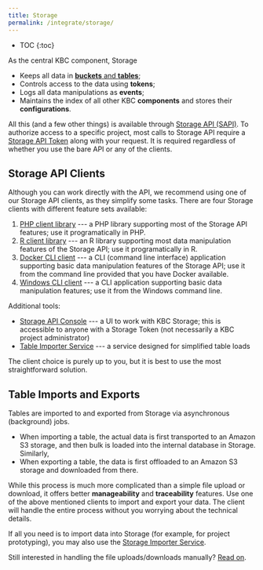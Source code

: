 ```yaml
---
title: Storage
permalink: /integrate/storage/
---
```


* TOC
{:toc}

As the central KBC component, Storage 

- Keeps all data in [**buckets** and **tables**](https://help.keboola.com/storage/); 
- Controls access to the data using **tokens**; 
- Logs all data manipulations as **events**;
- Maintains the index of all other KBC **components** and stores their **configurations**.

All this (and a few other things) is available through [Storage API (SAPI)](http://docs.keboola.apiary.io/#). 
To authorize access to a specific project, most calls to Storage API require 
a [Storage API Token](https://help.keboola.com/storage/tokens/) along with your request. 
It is required regardless of whether you use the bare API or any of the clients.

## Storage API Clients
Although you can work directly with the API, we recommend using one of our Storage API clients, as they simplify some tasks. 
There are four Storage clients with different feature sets available:

1. [PHP client library](https://github.com/keboola/storage-api-php-client) --- a PHP library supporting most of the Storage API features; 
use it programatically in PHP.
2. [R client library](/integrate/storage/r-client/) --- an R library supporting most data manipulation features of the Storage API; 
use it programatically in R.
3. [Docker CLI client](https://github.com/keboola/storage-api-cli) --- a CLI (command line interface) application supporting 
basic data manipulation features of the Storage API; use it from the command line provided that you have Docker available.
4. [Windows CLI client](/integrate/storage/win-cli-client/) --- a CLI application supporting basic data manipulation features;
use it from the Windows command line.

Additional tools:

- [Storage API Console](https://storage-api-console.keboola.com/) --- a UI to work with KBC Storage;
this is accessible to anyone with a Storage Token (not necessarily a KBC project administrator)
- [Table Importer Service](/integrate/storage/api/importer/) --- a service designed for simplified table loads

The client choice is purely up to you, but it is best to use the most straightforward solution.

## Table Imports and Exports
Tables are imported to and exported from Storage via asynchronous (background) jobs.

- When importing a table, the actual data is first transported to an Amazon S3 storage,
and then bulk is loaded into the internal database in Storage. Similarly,
- When exporting a table, the data is first offloaded to an Amazon S3 storage and downloaded from there. 

While this process is much more complicated than a simple file upload or download, 
it offers better **manageability** and **traceability** features. 
Use one of the above mentioned clients to import and export your data. The client will handle the entire process 
without you worrying about the technical details. 

If all you need is to import data into Storage (for example, for project prototyping), you may
also use the [Storage Importer Service](/integrate/storage/api/importer/).

Still interested in handling the file uploads/downloads manually? 
[Read on](/integrate/storage/api/import-export/).
